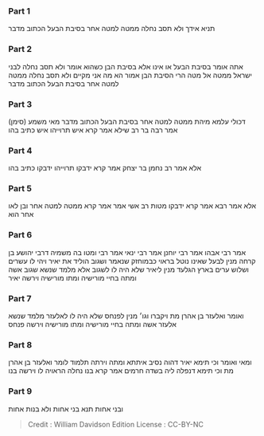 
### Part 1
תניא אידך ולא תסב נחלה ממטה למטה אחר בסיבת הבעל הכתוב מדבר

### Part 2
אתה אומר בסיבת הבעל או אינו אלא בסיבת הבן כשהוא אומר ולא תסב נחלה לבני ישראל ממטה אל מטה הרי הסיבת הבן אמור הא מה אני מקיים ולא תסב נחלה ממטה למטה אחר בסיבת הבעל הכתוב מדבר

### Part 3
דכולי עלמא מיהת ממטה למטה אחר בסיבת הבעל הכתוב מדבר מאי משמע (סימן) אמר רבה בר רב שילא אמר קרא איש תרוייהו איש כתיב בהו

### Part 4
אלא אמר רב נחמן בר יצחק אמר קרא ידבקו תרוייהו ידבקו כתיב בהו

### Part 5
אלא אמר רבא אמר קרא ידבקו מטות רב אשי אמר אמר קרא ממטה למטה אחר ובן לאו אחר הוא

### Part 6
אמר רבי אבהו אמר רבי יוחנן אמר רבי ינאי אמר רבי ומטו בה משמיה דרבי יהושע בן קרחה מנין לבעל שאינו נוטל בראוי כבמוחזק שנאמר ושגוב הוליד את יאיר ויהי לו עשרים ושלוש ערים בארץ הגלעד מנין ליאיר שלא היה לו לשגוב אלא מלמד שנשא שגוב אשה ומתה בחיי מורישיה ומתו מורישיה וירשה יאיר

### Part 7
ואומר ואלעזר בן אהרן מת ויקברו וגו׳ מנין לפנחס שלא היה לו לאלעזר מלמד שנשא אלעזר אשה ומתה בחיי מורישיה ומתו מורישיה וירשה פנחס

### Part 8
ומאי ואומר וכי תימא יאיר דהוה נסיב איתתא ומתה וירתה תלמוד לומר ואלעזר בן אהרן מת וכי תימא דנפלה ליה בשדה חרמים אמר קרא בנו נחלה הראויה לו וירשה בנו

### Part 9
ובני אחות תנא בני אחות ולא בנות אחות

>Credit : William Davidson Edition
>License : CC-BY-NC